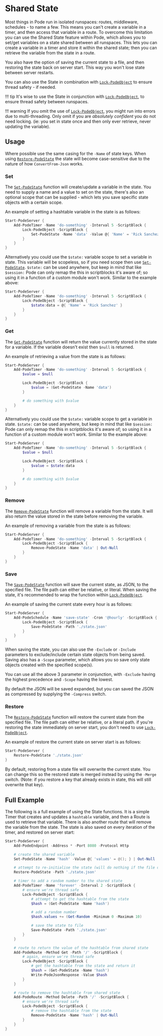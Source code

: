 # Shared State

Most things in Pode run in isolated runspaces: routes, middleware, schedules - to name a few. This means you can't create a variable in a timer, and then access that variable in a route. To overcome this limitation you can use the Shared State feature within Pode, which allows you to set/get variables on a state shared between all runspaces. This lets you can create a variable in a timer and store it within the shared state; then you can retrieve the variable from the state in a route.

You also have the option of saving the current state to a file, and then restoring the state back on server start. This way you won't lose state between server restarts.

You can also use the State in combination with [`Lock-PodeObject`](../../Functions/Threading/Lock-PodeObject) to ensure thread safety - if needed.

!!! tip
    It's wise to use the State in conjunction with [`Lock-PodeObject`](../../Functions/Threading/Lock-PodeObject), to ensure thread safety between runspaces.

!!! warning
    If you omit the use of [`Lock-PodeObject`](../../Functions/Threading/Lock-PodeObject), you might run into errors due to multi-threading. Only omit if you are *absolutely confident* you do not need locking. (ie: you set in state once and then only ever retrieve, never updating the variable).

## Usage

Where possible use the same casing for the `-Name` of state keys. When using [`Restore-PodeState`](../../Functions/State/Restore-PodeState) the state will become case-sensitive due to the nature of how `ConvertFrom-Json` works.

### Set

The [`Set-PodeState`](../../Functions/State/Set-PodeState) function will create/update a variable in the state. You need to supply a name and a value to set on the state, there's also an optional scope that can be supplied - which lets you save specific state objects with a certain scope.

An example of setting a hashtable variable in the state is as follows:

```powershell
Start-PodeServer {
    Add-PodeTimer -Name 'do-something' -Interval 5 -ScriptBlock {
        Lock-PodeObject -ScriptBlock {
            Set-PodeState -Name 'data' -Value @{ 'Name' = 'Rick Sanchez' } | Out-Null
        }
    }
}
```

Alternatively you could use the `$state:` variable scope to set a variable in state. This variable will be scopeless, so if you need scope then use [`Set-PodeState`](../../Functions/State/Set-PodeState). `$state:` can be used anywhere, but keep in mind that like `$session:` Pode can only remap the this in scriptblocks it's aware of; so using it in a function of a custom module won't work. Similar to the example above:

```powershell
Start-PodeServer {
    Add-PodeTimer -Name 'do-something' -Interval 5 -ScriptBlock {
        Lock-PodeObject -ScriptBlock {
            $state:data = @{ 'Name' = 'Rick Sanchez' }
        }
    }
}
```

### Get

The [`Get-PodeState`](../../Functions/State/Get-PodeState) function will return the value currently stored in the state for a variable. If the variable doesn't exist then `$null` is returned.

An example of retrieving a value from the state is as follows:

```powershell
Start-PodeServer {
    Add-PodeTimer -Name 'do-something' -Interval 5 -ScriptBlock {
        $value = $null

        Lock-PodeObject -ScriptBlock {
            $value = (Get-PodeState -Name 'data')
        }

        # do something with $value
    }
}
```

Alternatively you could use the `$state:` variable scope to get a variable in state. `$state:` can be used anywhere, but keep in mind that like `$session:` Pode can only remap the this in scriptblocks it's aware of; so using it in a function of a custom module won't work. Similar to the example above:

```powershell
Start-PodeServer {
    Add-PodeTimer -Name 'do-something' -Interval 5 -ScriptBlock {
        $value = $null

        Lock-PodeObject -ScriptBlock {
            $value = $state:data
        }

        # do something with $value
    }
}
```

### Remove

The [`Remove-PodeState`](../../Functions/State/Remove-PodeState) function will remove a variable from the state. It will also return the value stored in the state before removing the variable.

An example of removing a variable from the state is as follows:

```powershell
Start-PodeServer {
    Add-PodeTimer -Name 'do-something' -Interval 5 -ScriptBlock {
        Lock-PodeObject -ScriptBlock {
            Remove-PodeState -Name 'data' | Out-Null
        }
    }
}
```

### Save

The [`Save-PodeState`](../../Functions/State/Save-PodeState) function will save the current state, as JSON, to the specified file. The file path can either be relative, or literal. When saving the state, it's recommended to wrap the function within [`Lock-PodeObject`](../../Functions/Threading/Lock-PodeObject).

An example of saving the current state every hour is as follows:

```powershell
Start-PodeServer {
    Add-PodeSchedule -Name 'save-state' -Cron '@hourly' -ScriptBlock {
        Lock-PodeObject -ScriptBlock {
            Save-PodeState -Path './state.json'
        }
    }
}
```

When saving the state, you can also use the `-Exclude` or `-Include` parameters to exclude/include certain state objects from being saved. Saving also has a `-Scope` parameter, which allows you so save only state objects created with the specified scope(s).

You can use all the above 3 parameter in conjunction, with `-Exclude` having the highest precedence and `-Scope` having the lowest.

By default the JSON will be saved expanded, but you can saved the JSON as compressed by supplying the `-Compress` switch.

### Restore

The [`Restore-PodeState`](../../Functions/State/Restore-PodeState) function will restore the current state from the specified file. The file path can either be relative, or a literal path. if you're restoring the state immediately on server start, you don't need to use [`Lock-PodeObject`](../../Functions/Threading/Lock-PodeObject).

An example of restore the current state on server start is as follows:

```powershell
Start-PodeServer {
    Restore-PodeState './state.json'
}
```

By default, restoring from a state file will overwrite the current state. You can change this so the restored state is merged instead by using the `-Merge` switch. (Note: if you restore a key that already exists in state, this will still overwrite that key).

## Full Example

The following is a full example of using the State functions. It is a simple Timer that creates and updates a `hashtable` variable, and then a Route is used to retrieve that variable. There is also another route that will remove the variable from the state. The state is also saved on every iteration of the timer, and restored on server start:

```powershell
Start-PodeServer {
    Add-PodeEndpoint -Address * -Port 8080 -Protocol Http

    # create the shared variable
    Set-PodeState -Name 'hash' -Value @{ 'values' = @(); } | Out-Null

    # attempt to re-initialise the state (will do nothing if the file doesn't exist)
    Restore-PodeState -Path './state.json'

    # timer to add a random number to the shared state
    Add-PodeTimer -Name 'forever' -Interval 2 -ScriptBlock {
        # ensure we're thread safe
        Lock-PodeObject -ScriptBlock {
            # attempt to get the hashtable from the state
            $hash = (Get-PodeState -Name 'hash')

            # add a random number
            $hash.values += (Get-Random -Minimum 0 -Maximum 10)

            # save the state to file
            Save-PodeState -Path './state.json'
        }
    }

    # route to return the value of the hashtable from shared state
    Add-PodeRoute -Method Get -Path '/' -ScriptBlock {
        # again, ensure we're thread safe
        Lock-PodeObject -ScriptBlock {
            # get the hashtable from the state and return it
            $hash = (Get-PodeState -Name 'hash')
            Write-PodeJsonResponse -Value $hash
        }
    }

    # route to remove the hashtable from shared state
    Add-PodeRoute -Method Delete -Path '/' -ScriptBlock {
        # ensure we're thread safe
        Lock-PodeObject -ScriptBlock {
            # remove the hashtable from the state
            Remove-PodeState -Name 'hash' | Out-Null
        }
    }
}
```
